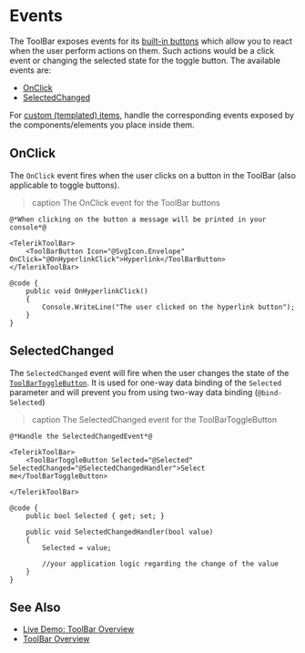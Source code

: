 
# Events

The ToolBar exposes events for its [built-in buttons](slug:toolbar-built-in-tools) which allow you to react when the user perform actions on them. Such actions would be a click event or changing the selected state for the toggle button. The available events are:

* [OnClick](#onclick)
* [SelectedChanged](#selectedchanged)

For [custom (templated) items](slug:toolbar-templated-item), handle the corresponding events exposed by the components/elements you place inside them.

## OnClick

The `OnClick` event fires when the user clicks on a button in the ToolBar (also applicable to toggle buttons).

>caption The OnClick event for the ToolBar buttons

````RAZOR
@*When clicking on the button a message will be printed in your console*@

<TelerikToolBar>
    <ToolBarButton Icon="@SvgIcon.Envelope" OnClick="@OnHyperlinkClick">Hyperlink</ToolBarButton>
</TelerikToolBar>

@code {
    public void OnHyperlinkClick()
    {
        Console.WriteLine("The user clicked on the hyperlink button");
    }
}
````

## SelectedChanged

The `SelectedChanged` event will fire when the user changes the state of the [`ToolBarToggleButton`](slug:toolbar-built-in-tools#toolbartogglebutton). It is used for one-way data binding of the `Selected` parameter and will prevent you from using two-way data binding (`@bind-Selected`)

>caption The SelectedChanged event for the ToolBarToggleButton

````RAZOR
@*Handle the SelectedChangedEvent*@

<TelerikToolBar>
    <ToolBarToggleButton Selected="@Selected" SelectedChanged="@SelectedChangedHandler">Select me</ToolBarToggleButton>

</TelerikToolBar>

@code {
    public bool Selected { get; set; }

    public void SelectedChangedHandler(bool value)
    {
        Selected = value;

        //your application logic regarding the change of the value
    }
}
````

## See Also

* [Live Demo: ToolBar Overview](https://demos.telerik.com/blazor-ui/toolbar/overview)
* [ToolBar Overview](slug:toolbar-overview)
